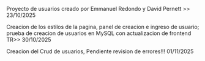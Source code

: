 Proyecto de usuarios creado por Emmanuel Redondo y David Pernett >> 23/10/2025

Creacion de los estilos de la pagina, panel de creacion e ingreso de usuario; prueba de creacion de usuarios en MySQL con actualizacion de frontend TR>> 30/10/2025

Creacion del Crud de usuarios, Pendiente revision de errores!!! 01/11/2025